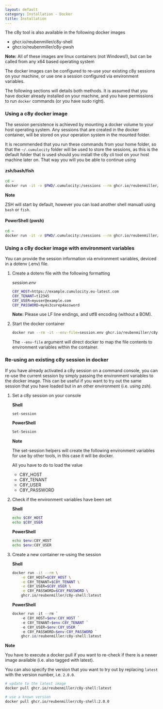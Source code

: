 ```yaml
---
layout: default
category: Installation - Docker
title: Installation
---
```


The c8y tool is also available in the following docker images

* ghcr.io/reubenmiller/c8y-shell
* ghcr.io/reubenmiller/c8y-pwsh

**Note:** All of these images are linux containers (not Windows!), but can be called from any x64 based operating system

The docker images can be configured to re-use your existing c8y sessions on your machine, or use one a session configured via environment variables.

The following sections will details both methods. It is assumed that you have docker already installed on your machine, and you have permissions to run `docker` commands (or you have sudo right).

### Using a c8y docker image

The session persistence is achieved by mounting a docker volume to your host operating system. Any sessions that are created in the docker container, will be stored on your operation system in the mounted folder.

It is recommended that you run these commands from your home folder, so that the `~/.cumulocity` folder will be used to store the sessions, as this is the default folder that is used should you install the c8y cli tool on your host machine later on. That way you will you be able to continue using 


#### zsh/bash/fish

```bash
cd ~
docker run -it -v $PWD/.cumulocity:/sessions --rm ghcr.io/reubenmiller/c8y-shell:latest
```

**Note**

ZSH will start by default, however you can load another shell manuall using `bash` or `fish`.

#### PowerShell (pwsh)

```bash
cd ~
docker run -it -v $PWD/.cumulocity:/sessions --rm ghcr.io/reubenmiller/c8y-pwsh:latest
```

### Using a c8y docker image with environment variables

You can provide the session information via environment variables, deviced in a dotenv (.env) file.

1. Create a dotenv file with the following formatting

    *session.env*

    ```bash
    C8Y_HOST=https://example.cumulocity.eu-latest.com
    C8Y_TENANT=t12345
    C8Y_USER=myuser@example.com
    C8Y_PASSWORD=my4s3curep4assword
    ```

    **Note:** Please use LF line endings, and utf8 encoding (without a BOM).

2. Start the docker container

    ```bash
    docker run --rm -it --env-file=session.env ghcr.io/reubenmiller/c8y-shell:latest
    ```

    The `--env-file` argument will direct docker to map the file contents to environment variables within the container.

### Re-using an existing c8y session in docker

If you have already activated a c8y session on a command console, you can re-use the current session by simply passing the environment variables to the docker image. This can be useful if you want to try out the same session that you have loaded but in an other environment (i.e. using zsh).


1. Set a c8y session on your console

    **Shell**

    ```bash
    set-session
    ```

    **PowerShell**

    ```bash
    Set-Session
    ```

    **Note**

    The set-session helpers will create the following environment variables for use by other tools, in this case it will be docker.

    All you have to do to load the value

    * C8Y_HOST
    * C8Y_TENANT
    * C8Y_USER
    * C8Y_PASSWORD

2. Check if the environment variables have been set

    **Shell**

    ```bash
    echo $C8Y_HOST
    echo $C8Y_USER
    ```

    **PowerShell**

    ```bash
    echo $env:C8Y_HOST
    echo $env:C8Y_USER
    ```

3. Create a new container re-using the session

    **Shell**

    ```bash
    docker run -it --rm \
        -e C8Y_HOST=$C8Y_HOST \
        -e C8Y_TENANT=$C8Y_TENANT \
        -e C8Y_USER=$C8Y_USER \
        -e C8Y_PASSWORD=$C8Y_PASSWORD \
        ghcr.io/reubenmiller/c8y-shell:latest
    ```

    **PowerShell**
    
    ```powershell
    docker run -it --rm `
        -e C8Y_HOST=$env:C8Y_HOST `
        -e C8Y_TENANT=$env:C8Y_TENANT `
        -e C8Y_USER=$env:C8Y_USER `
        -e C8Y_PASSWORD=$env:C8Y_PASSWORD `
        ghcr.io/reubenmiller/c8y-shell:latest
    ```

**Note**

You have to execute a docker pull if you want to re-check if there is a newer image available (i.e. also tagged with latest). 

You can also specify the version that you want to try out by replacing `latest` with the version number, i.e. `2.0.0`.

```bash
# update to the latest image
docker pull ghcr.io/reubenmiller/c8y-shell:latest

# use a known version
docker pull ghcr.io/reubenmiller/c8y-shell:2.0.0
```
